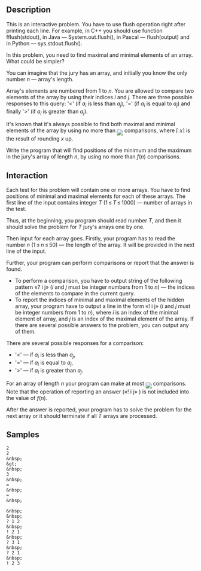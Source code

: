 ## Description

<div><p><span class="tex-font-style-it">This is an interactive problem. You have to use <span class="tex-font-style-tt">flush</span> operation right after printing each line. For example, in C++ you should use function <span class="tex-font-style-tt">fflush(stdout)</span>, in Java — <span class="tex-font-style-tt">System.out.flush()</span>, in Pascal — <span class="tex-font-style-tt">flush(output)</span> and in Python — <span class="tex-font-style-tt">sys.stdout.flush()</span>.</span></p><p>In this problem, you need to find maximal and minimal elements of an array. What could be simpler?</p><p>You can imagine that the jury has an array, and initially you know the only number <span class="tex-span"><i>n</i></span> — array's length.</p><p>Array's elements are numbered from <span class="tex-span">1</span> to <span class="tex-span"><i>n</i></span>. You are allowed to compare two elements of the array by using their indices <span class="tex-span"><i>i</i></span> and <span class="tex-span"><i>j</i></span>. There are three possible responses to this query: '<span class="tex-font-style-tt">&lt;</span>' (if <span class="tex-span"><i>a</i><sub class="lower-index"><i>i</i></sub></span> is less than <span class="tex-span"><i>a</i><sub class="lower-index"><i>j</i></sub></span>), '<span class="tex-font-style-tt">=</span>' (if <span class="tex-span"><i>a</i><sub class="lower-index"><i>i</i></sub></span> is equal to <span class="tex-span"><i>a</i><sub class="lower-index"><i>j</i></sub></span>) and finally '<span class="tex-font-style-tt">&gt;</span>' (if <span class="tex-span"><i>a</i><sub class="lower-index"><i>i</i></sub></span> is greater than <span class="tex-span"><i>a</i><sub class="lower-index"><i>j</i></sub></span>).</p><p>It's known that it's always possible to find both maximal and minimal elements of the array by using no more than <img align="middle" class="tex-formula" src="./28186/file/sQ8iXfj2.png" style="max-width: 100.0%;max-height: 100.0%;"> comparisons, where <span class="tex-span">⌈ <i>x</i>⌉</span> is the result of rounding <span class="tex-span"><i>x</i></span> up.</p><p>Write the program that will find positions of the minimum and the maximum in the jury's array of length <span class="tex-span"><i>n</i></span>, by using no more than <span class="tex-span"><i>f</i>(<i>n</i>)</span> comparisons.</p></div><div><h2>Interaction</h2><p>Each test for this problem will contain one or more arrays. You have to find positions of minimal and maximal elements for each of these arrays. The first line of the input contains integer <span class="tex-span"><i>T</i></span> (<span class="tex-span">1 ≤ <i>T</i> ≤ 1000</span>) — number of arrays in the test.</p><p>Thus, at the beginning, you program should read number <span class="tex-span"><i>T</i></span>, and then it should solve the problem for <span class="tex-span"><i>T</i></span> jury's arrays one by one.</p><p>Then input for each array goes. Firstly, your program has to read the number <span class="tex-span"><i>n</i></span> (<span class="tex-span">1 ≤ <i>n</i> ≤ 50</span>) — the length of the array. It will be provided in the next line of the input.</p><p>Further, your program can perform comparisons or report that the answer is found.</p><ul> <li> To perform a comparison, you have to output string of the following pattern «<span class="tex-font-style-tt">? i j</span>» (<span class="tex-span"><i>i</i></span> and <span class="tex-span"><i>j</i></span> must be integer numbers from <span class="tex-span">1</span> to <span class="tex-span"><i>n</i></span>) — the indices of the elements to compare in the current query. </li><li> To report the indices of minimal and maximal elements of the hidden array, your program have to output a line in the form «<span class="tex-font-style-tt">! i j</span>» (<span class="tex-span"><i>i</i></span> and <span class="tex-span"><i>j</i></span> must be integer numbers from <span class="tex-span">1</span> to <span class="tex-span"><i>n</i></span>), where <span class="tex-span"><i>i</i></span> is an index of the minimal element of array, and <span class="tex-span"><i>j</i></span> is an index of the maximal element of the array. If there are several possible answers to the problem, you can output any of them. </li></ul><p>There are several possible responses for a comparison:</p><ul> <li> '<span class="tex-font-style-tt">&lt;</span>' — if <span class="tex-span"><i>a</i><sub class="lower-index"><i>i</i></sub></span> is less than <span class="tex-span"><i>a</i><sub class="lower-index"><i>j</i></sub></span>, </li><li> '<span class="tex-font-style-tt">=</span>' — if <span class="tex-span"><i>a</i><sub class="lower-index"><i>i</i></sub></span> is equal to <span class="tex-span"><i>a</i><sub class="lower-index"><i>j</i></sub></span>, </li><li> '<span class="tex-font-style-tt">&gt;</span>' — if <span class="tex-span"><i>a</i><sub class="lower-index"><i>i</i></sub></span> is greater than <span class="tex-span"><i>a</i><sub class="lower-index"><i>j</i></sub></span>. </li></ul><p>For an array of length <span class="tex-span"><i>n</i></span> your program can make at most <img align="middle" class="tex-formula" src="./28186/file/DaRYodjC.png" style="max-width: 100.0%;max-height: 100.0%;"> comparisons. Note that the operation of reporting an answer («<span class="tex-font-style-tt">! i j</span>» ) is not included into the value of <span class="tex-span"><i>f</i>(<i>n</i>)</span>.</p><p>After the answer is reported, your program has to solve the problem for the next array or it should terminate if all <span class="tex-span"><i>T</i></span> arrays are processed.</p></div>

## Samples

```input1
2
2
&nbsp;
&gt;
&nbsp;
3
&nbsp;
=
&nbsp;
=
&nbsp;
```

```output1
&nbsp;
&nbsp;
? 1 2
&nbsp;
! 2 1
&nbsp;
? 3 1
&nbsp;
? 2 1
&nbsp;
! 2 3
```



